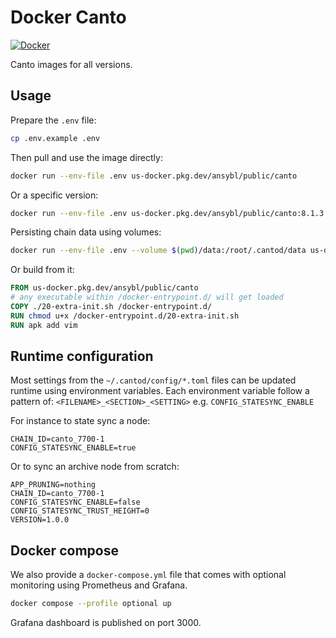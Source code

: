 # Docker Canto

[![Docker](https://github.com/ansybl/docker-canto/actions/workflows/build.yml/badge.svg)](https://github.com/ansybl/docker-canto/actions/workflows/build.yml)

Canto images for all versions.

## Usage

Prepare the `.env` file:

```sh
cp .env.example .env
```

Then pull and use the image directly:

```sh
docker run --env-file .env us-docker.pkg.dev/ansybl/public/canto
```

Or a specific version:

```sh
docker run --env-file .env us-docker.pkg.dev/ansybl/public/canto:8.1.3
```

Persisting chain data using volumes:

```sh
docker run --env-file .env --volume $(pwd)/data:/root/.cantod/data us-docker.pkg.dev/ansybl/public/canto
```

Or build from it:

```dockerfile
FROM us-docker.pkg.dev/ansybl/public/canto
# any executable within /docker-entrypoint.d/ will get loaded
COPY ./20-extra-init.sh /docker-entrypoint.d/
RUN chmod u+x /docker-entrypoint.d/20-extra-init.sh
RUN apk add vim
```

## Runtime configuration

Most settings from the `~/.cantod/config/*.toml` files can be updated runtime using environment variables.
Each environment variable follow a pattern of:
`<FILENAME>_<SECTION>_<SETTING>` e.g. `CONFIG_STATESYNC_ENABLE`

For instance to state sync a node:

```
CHAIN_ID=canto_7700-1
CONFIG_STATESYNC_ENABLE=true
```

Or to sync an archive node from scratch:

```
APP_PRUNING=nothing
CHAIN_ID=canto_7700-1
CONFIG_STATESYNC_ENABLE=false
CONFIG_STATESYNC_TRUST_HEIGHT=0
VERSION=1.0.0
```

## Docker compose

We also provide a `docker-compose.yml` file that comes with optional monitoring using Prometheus and Grafana.

```sh
docker compose --profile optional up
```

Grafana dashboard is published on port 3000.

